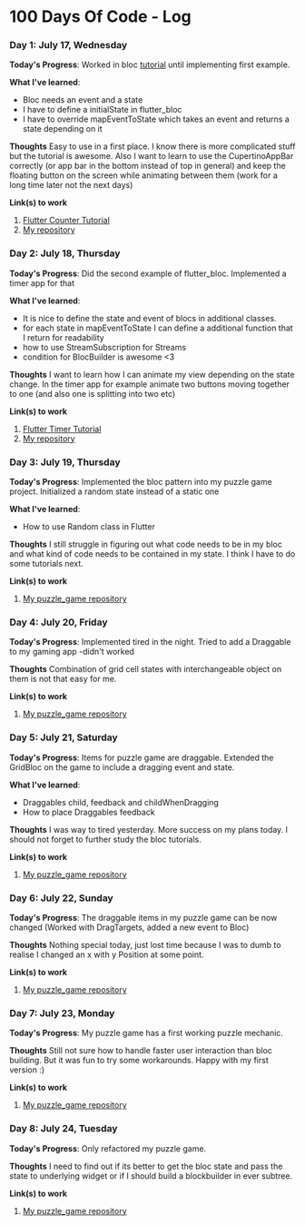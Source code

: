 # 100 Days Of Code - Log

### Day 1: July 17, Wednesday

**Today's Progress**: Worked in bloc [tutorial](https://felangel.github.io/bloc/#/gettingstarted) until implementing first example.

**What I've learned**:
- Bloc needs an event and a state
- I have to define a initialState in flutter_bloc
- I have to override mapEventToState which takes an event and returns a state depending on it

**Thoughts** Easy to use in a first place. I know there is more complicated stuff but the tutorial is awesome. Also I want to learn to use the CupertinoAppBar correctly (or app bar in the bottom instead of top in general) and keep the floating button on the screen while animating between them (work for a long time later not the next days)

**Link(s) to work**
1. [Flutter Counter Tutorial](https://felangel.github.io/bloc/#/fluttercountertutorial)
2. [My repository](https://github.com/tomkastek/BLoC_tutorials_felangel)

### Day 2: July 18, Thursday

**Today's Progress**: Did the second example of flutter_bloc. Implemented a timer app for that

**What I've learned**:
- It is nice to define the state and event of blocs in additional classes.
- for each state in mapEventToState I can define a additional function that I return for readability
- how to use StreamSubscription for Streams
- condition for BlocBuilder is awesome <3

**Thoughts** I want to learn how I can animate my view depending on the state change. In the timer app for example animate two buttons moving together to one (and also one is splitting into two etc)

**Link(s) to work**
1. [Flutter Timer Tutorial](https://felangel.github.io/bloc/#/fluttercountertutorial)
2. [My repository](https://github.com/tomkastek/BLoC_tutorials_felangel)

### Day 3: July 19, Thursday

**Today's Progress**: Implemented the bloc pattern into my puzzle game project. Initialized a random state instead of a static one

**What I've learned**:
- How to use Random class in Flutter

**Thoughts** I still struggle in figuring out what code needs to be in my bloc and what kind of code needs to be contained in my state. I think I have to do some tutorials next.

**Link(s) to work**
1. [My puzzle_game repository](https://github.com/tomkastek/puzzle_game)

### Day 4: July 20, Friday

**Today's Progress**: Implemented tired in the night. Tried to add a Draggable to my gaming app -didn't worked

**Thoughts** Combination of grid cell states with interchangeable object on them is not that easy for me. 

**Link(s) to work**
1. [My puzzle_game repository](https://github.com/tomkastek/puzzle_game)

### Day 5: July 21, Saturday

**Today's Progress**: Items for puzzle game are draggable. Extended the GridBloc on the game to include a dragging event and state.

**What I've learned**:
- Draggables child, feedback and childWhenDragging
- How to place Draggables feedback

**Thoughts** I was way to tired yesterday. More success on my plans today. I should not forget to further study the bloc tutorials. 

**Link(s) to work**
1. [My puzzle_game repository](https://github.com/tomkastek/puzzle_game)

### Day 6: July 22, Sunday

**Today's Progress**: The draggable items in my puzzle game can be now changed (Worked with DragTargets, added a new event to Bloc)

**Thoughts** Nothing special today, just lost time because I was to dumb to realise I changed an x with y Position at some point.

**Link(s) to work**
1. [My puzzle_game repository](https://github.com/tomkastek/puzzle_game)

### Day 7: July 23, Monday

**Today's Progress**:  My puzzle game has a first working puzzle mechanic.

**Thoughts** Still not sure how to handle faster user interaction than bloc building. But it was fun to try some workarounds. Happy with my first version :) 

**Link(s) to work**
1. [My puzzle_game repository](https://github.com/tomkastek/puzzle_game)

### Day 8: July 24, Tuesday

**Today's Progress**:  Only refactored my puzzle game.

**Thoughts** I need to find out if its better to get the bloc state and pass the state to underlying widget or if I should build a blockbuilder in ever subtree.

**Link(s) to work**
1. [My puzzle_game repository](https://github.com/tomkastek/puzzle_game)